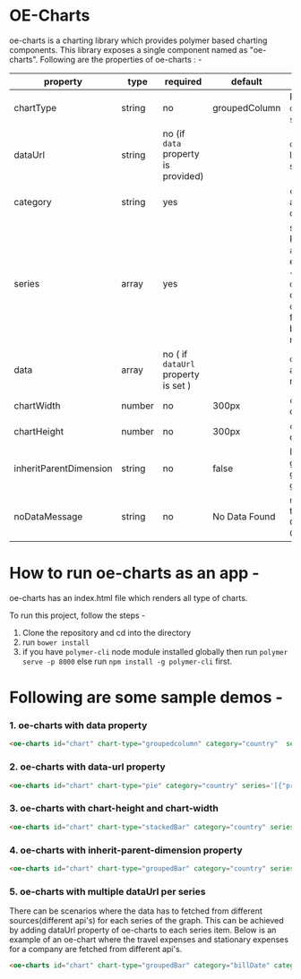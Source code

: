 # OE-Charts

oe-charts is a charting library which provides polymer based charting components. This library exposes a single component named as "oe-charts". Following are the properties of oe-charts : - 

property |type | required | default| description
-|-|-|-|-
chartType | string| no | groupedColumn| Following are the supported chartTypes  - `area`, `line`, `pie`, `donut`, `groupedcolumn`, `groupedbar`, `stackedcolumn`, `stackedbar`,`bubble`. 
dataUrl |  string|no (if `data` property is provided) | |`dataUrl` should be passed incase the data for the chart is linked with any end point url. Like `/api/ChartData`.  This url is supposed to provide data in a format of array.
category |  string|yes ||`category` property is used to define the x-axis in chart. It accepts a property name from the individual element of from data.
series | array |yes || series accepts an array where each element is an object. Properties of each element can be any among `property` , `aggregation`, `color` ,`dataUrl` and `categoryId`. A sample series element can be as - ```{"property":"age","aggregation":"sum","color":"#f5f5f5"}```. `dataUrl` is provided when the data to be fetched is from a different URL for each series. `categoryId` provided along with `dataUrl` helps to specify the category field for the data fetched from the respective `dataUrl`. Aggregation value can be `sum`, `count`  or `average`. Charts can be of multiple series. So multiple values can be provided via array.
data |  array| no ( if `dataUrl` property is set ) | | `data` property is required to render the data. it should be an array of objects.  If `dataUrl` property is set then `data` is not required. 
chartWidth | number| no | 300px|`chartWidth` can be provided to set the width of the container of the chart.
chartHeight | number|no | 300px| `chartHeight` can be provided to set the height of the container of the chart.
inheritParentDimension |  string| no | false | It can be set to true in case of chart container is supposed to get the dimension on its parent container. If this property is given and if the parent is resized, in that case the chart will get redrawn occupying the new dimension.
noDataMessage | string| no | No Data Found |`noDataMessage` for the chart is an empty state message, when there is no data. The message is displayed as Category/Series Not Found, incase there is data but Category or series data  does not exist 
  

# How to run oe-charts as an app - 

oe-charts has an index.html file which renders all type of charts.

To run this project, follow the steps - 
1. Clone the repository and cd into the directory
2. run `bower install`
3. if you have `polymer-cli` node module installed globally then run `polymer serve -p 8000` else run `npm install -g polymer-cli` first.

# Following are some sample demos  - 

### 1. oe-charts with data property

``` html
<oe-charts id="chart" chart-type="groupedcolumn" category="country"  series='[{"property":"population","aggregation":"sum","color":"red"},{"property":"area","aggregation":"sum","color":"green"}]' data='[{"country":"USA","state":"california","population":288950.4078628451,"area":976257.3366356717},{"country":"USA","state":"florida","population":739066.8476955806,"area":597380.4224191846},{"country":"USA","state":"alaska","population":29323.139490312176,"area":123479.56945088212},{"country":"USA","state":"texas","population":353004.1292396642,"area":98773.49371218936},{"country":"india","state":"mumbai","population":537506.6114266327,"area":582206.1173899507},{"country":"india","state":"delhi","population":667620.5530462395,"area":347218.18391567696}]'></oe-charts>
```
### 2. oe-charts with data-url property

``` html
<oe-charts id="chart" chart-type="pie" category="country" series='[{"property":"population","aggregation":"sum","color":"red"},{"property":"area","aggregation":"sum","color":"green"}]' data-url="/data.json"></oe-charts>
```

### 3. oe-charts with chart-height and chart-width

``` html
<oe-charts id="chart" chart-type="stackedBar" category="country" series='[{"property":"population","aggregation":"sum","color":"red"},{"property":"area","aggregation":"sum","color":"green"}]' data-url="/data.json" chart-height="600" chart-width="800"></oe-charts>
```

### 4. oe-charts with inherit-parent-dimension property
``` html
<oe-charts id="chart" chart-type="groupedBar" category="country" series='[{"property":"population","aggregation":"sum","color":"red"},{"property":"area","aggregation":"sum","color":"green"}]' data-url="/data.json" inherit-parent-dimension></oe-charts>
```

### 5. oe-charts with multiple dataUrl per series

There can be scenarios where the data has to fetched from different sources(different api's) for each series of the graph. This can be achieved by adding dataUrl property of oe-charts to each series item.
Below is an example of an oe-chart where the travel expenses and stationary expenses for a company are fetched from different api's.
``` html
<oe-charts id="chart" chart-type="groupedBar" category="billDate" category-aggregator="year" series='[{"property":"travelExpense","aggregation":"sum","color":"red","dataUrl":"/api/travelInvoices"},{"property":"stationaryExpense","aggregation":"sum","color":"green","dataUrl":"/api/stationaryInvoices"}]'></oe-charts>
``` 


